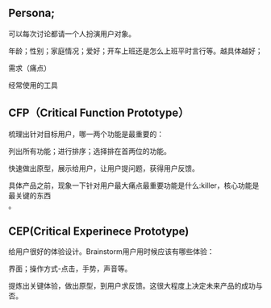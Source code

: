## Persona;<br>

可以每次讨论都请一个人扮演用户对象。<br>

年龄；性别；家庭情况；爱好；开车上班还是怎么上班平时言行等。越具体越好；<br>

需求（痛点）<br>

经常使用的工具<br>

## CFP（Critical Function Prototype）<br>

梳理出针对目标用户，哪一两个功能是最重要的：<br>

列出所有功能；进行排序；选择排在首两位的功能。 <br>

快速做出原型，展示给用户，让用户提问题，获得用户反馈。<br>

具体产品之前，现象一下针对用户最大痛点最重要功能是什么:killer，核心功能是最关键的东西 <br>。

## CEP(Critical Experinece Prototype)<br>

给用户很好的体验设计。Brainstorm用户用时候应该有哪些体验：<br>

界面；操作方式-点击，手势，声音等。<br>

提炼出关键体验，做出原型，到用户求反馈。这很大程度上决定未来产品的成功与否。<br>


